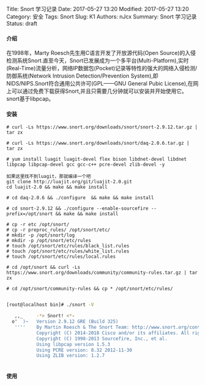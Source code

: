 Title: Snort 学习记录
Date: 2017-05-27 13:20
Modified: 2017-05-27 13:20
Category: 安全
Tags: Snort
Slug: K1
Authors: nJcx
Summary: Snort 学习记录
Status: draft
#### 介绍
在1998年，Marty Roesch先生用C语言开发了开放源代码(Open Source)的入侵检测系统Snort.直至今天，Snort已发展成为一个多平台(Multi-Platform),实时(Real-Time)流量分析，网络IP数据包(Pocket)记录等特性的强大的网络入侵检测/防御系统(Network Intrusion Detection/Prevention System),即NIDS/NIPS.Snort符合通用公共许可(GPL——GNU General Pubic License),在网上可以通过免费下载获得Snort,并且只需要几分钟就可以安装并开始使用它。snort基于libpcap。

#### 安装

```
# curl -Ls https://www.snort.org/downloads/snort/snort-2.9.12.tar.gz | tar zx

# curl -Ls https://www.snort.org/downloads/snort/daq-2.0.6.tar.gz | tar zx

# yum install luagit luagit-devel flex bison libdnet-devel libdnet libpcap libpcap-devel gcc gcc-c++ pcre-devel zlib-devel -y

如果这里找不到luagit，那就编译一个吧
git clone http://luajit.org/git/luajit-2.0.git
cd luajit-2.0 && make && make install 

# cd daq-2.0.6 && ./configure  && make && make install

# cd snort-2.9.12 && ./configure --enable-sourcefire --prefix=/opt/snort && make && make install

# cp -r etc /opt/snort/
# cp -r preproc_rules/ /opt/snort/etc/
# mkdir -p /opt/snort/log
# mkdir -p /opt/snort/etc/rules
# touch /opt/snort/etc/rules/black_list.rules
# touch /opt/snort/etc/rules/white_list.rules
# touch /opt/snort/etc/rules/local.rules 

# cd /opt/snort && curl -Ls https://www.snort.org/downloads/community/community-rules.tar.gz | tar zx

# cd /opt/snort/community-rules && cp * /opt/snort/etc/rules/ 

```

```bash

[root@localhost bin]# ./snort -V

   ,,_     -*> Snort! <*-
  o"  )~   Version 2.9.12 GRE (Build 325)
   ''''    By Martin Roesch & The Snort Team: http://www.snort.org/contact#team
           Copyright (C) 2014-2018 Cisco and/or its affiliates. All rights reserved.
           Copyright (C) 1998-2013 Sourcefire, Inc., et al.
           Using libpcap version 1.5.3
           Using PCRE version: 8.32 2012-11-30
           Using ZLIB version: 1.2.7
           
```


#### 使用





